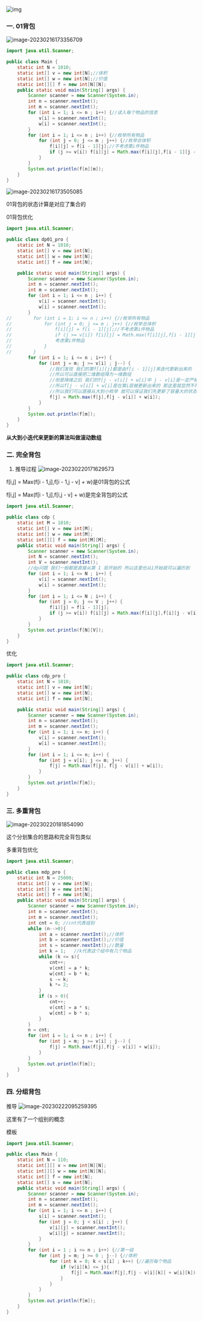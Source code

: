 ![img](https://img-blog.csdnimg.cn/a986a59df5284ec5b6c133b5e153f9b2.png)

### 一. 01背包

![image-20230216173356709](C:\Users\北师大在逃学子\AppData\Roaming\Typora\typora-user-images\image-20230216173356709.png)

```Java
import java.util.Scanner;

public class Main {
    static int N = 1010;
    static int[] v = new int[N];//体积
    static int[] w = new int[N];//价值
    static int[][] f = new int[N][N];
    public static void main(String[] args) {
        Scanner scanner = new Scanner(System.in);
        int n = scanner.nextInt();
        int m = scanner.nextInt();
        for (int i = 1; i <= n ; i++) {//读入每个物品的信息
            v[i] = scanner.nextInt();
            w[i] = scanner.nextInt();
        }
        for (int i = 1; i <= n ; i++) {//枚举所有物品
            for (int j = 0; j <= m ; j++) {//枚举总体积
                f[i][j] = f[i - 1][j];//不考虑第i件物品
                if (j >= v[i]) f[i][j] = Math.max(f[i][j],f[i - 1][j - v[i]] + w[i]);//考虑第i件物品
            }
        }
        System.out.println(f[n][m]);
    }
}
```

![image-20230216173505085](C:\Users\北师大在逃学子\AppData\Roaming\Typora\typora-user-images\image-20230216173505085.png)

01背包的状态计算是对应了集合的

01背包优化

```Java
import java.util.Scanner;

public class dp01_pro {
    static int N = 1010;
    static int[] v = new int[N];
    static int[] w = new int[N];
    static int[] f = new int[N];

    public static void main(String[] args) {
        Scanner scanner = new Scanner(System.in);
        int n = scanner.nextInt();
        int m = scanner.nextInt();
        for (int i = 1; i <= n ; i++) {
            v[i] = scanner.nextInt();
            w[i] = scanner.nextInt();
        }
//        for (int i = 1; i <= n ; i++) {//枚举所有物品
//            for (int j = 0; j <= m ; j++) {//枚举总体积
//                f[i][j] = f[i - 1][j];//不考虑第i件物品
//                if (j >= v[i]) f[i][j] = Math.max(f[i][j],f[i - 1][j - v[i]] + w[i]);
//                考虑第i件物品
//            }
//        }
        for (int i = 1; i <= n ; i++) {
            for (int j = m; j >= v[i] ; j--) {
                //我们发现 我们的第f[i][j]都是由f[i - 1][j]来迭代更新出来的
                //所以可以直接把二维数组降为一维数组
                //但是降维之后 我们的f[j - v[i]] + w[i]中 j - v[i]是一定严格小于j的
                //所以f[j - v[i]] + w[i]是在第i层被更新出来的 那这里就显然不符合我们的要求了
                //所以我们可以直接从大到小枚举 就可以保证我们先更新了容量大的状态 再去更新容量小的状态了
                f[j] = Math.max(f[j],f[j - v[i]] + w[i]);
            }
        }
        System.out.println(f[m]);
    }
}
```

**从大到小迭代来更新的算法叫做滚动数组**

### 二. 完全背包

1. 推导过程
   ![image-20230220171629573](C:\Users\北师大在逃学子\AppData\Roaming\Typora\typora-user-images\image-20230220171629573.png)

f[i,j] = Max(f[i - 1,j],f[i - 1,j - v] + w)是01背包的公式

f[i,j] = Max(f[i - 1,j],f[i,j - v] + w)是完全背包的公式

```Java
import java.util.Scanner;

public class cdp {
    static int M = 1010;
    static int[] v = new int[M];
    static int[] w = new int[M];
    static int[][] f = new int[M][M];
    public static void main(String[] args) {
        Scanner scanner = new Scanner(System.in);
        int N = scanner.nextInt();
        int V = scanner.nextInt();
        //dp问题 我们一般都是直接从第 1 层开始的 所以这里也从1开始就可以遍历到
        for (int i = 1; i <= N ; i++) {
            v[i] = scanner.nextInt();
            w[i] = scanner.nextInt();
        }
        for (int i = 1; i <= N ; i++) {
            for (int j = 0; j <= V ; j++) {
                f[i][j] = f[i - 1][j];
                if (j >= v[i]) f[i][j] = Math.max(f[i][j],f[i][j - v[i]] + w[i]);
            }
        }
        System.out.println(f[N][V]);
    }
}
```

优化

```Java
import java.util.Scanner;

public class cdp_pro {
    static int N = 1010;
    static int[] v = new int[N];
    static int[] w = new int[N];
    static int[] f = new int[N];

    public static void main(String[] args) {
        Scanner scanner = new Scanner(System.in);
        int n = scanner.nextInt();
        int m = scanner.nextInt();
        for (int i = 1; i <= n; i++) {
            v[i] = scanner.nextInt();
            w[i] = scanner.nextInt();
        }
        for (int i = 1; i <= n; i++) {
            for (int j = v[i]; j <= m; j++) {
                f[j] = Math.max(f[j], f[j - v[i]] + w[i]);
            }
        }
        System.out.println(f[m]);
    }
}
```

### 三. 多重背包

![image-20230220181854090](C:\Users\北师大在逃学子\AppData\Roaming\Typora\typora-user-images\image-20230220181854090.png)

这个分划集合的思路和完全背包类似

多重背包优化

```Java
import java.util.Scanner;

public class mdp_pro {
    static int N = 25000;
    static int[] v = new int[N];
    static int[] w = new int[N];
    static int[] f = new int[N];
    public static void main(String[] args) {
        Scanner scanner = new Scanner(System.in);
        int n = scanner.nextInt();
        int m = scanner.nextInt();
        int cnt = 0; //cnt代表组别
        while (n-->0){
            int a = scanner.nextInt();//体积
            int b = scanner.nextInt();//价值
            int s = scanner.nextInt();//数量
            int k = 1;   //k代表这个组中有几个物品
            while (k <= s){
                cnt++;
                v[cnt] = a * k;
                w[cnt] = b * k;
                s -= k;
                k *= 2;
            }
            if (s > 0){
                cnt++;
                v[cnt] = a * s;
                w[cnt] = b * s;
            }
        }
        n = cnt;
        for (int i = 1; i <= n ; i++) {
            for (int j = m; j >= v[i] ; j--) {
                f[j] = Math.max(f[j],f[j - v[i]] + w[i]);
            }
        }
        System.out.println(f[m]);
    }
}
```

### 四. 分组背包

推导
![image-20230222095259395](C:\Users\北师大在逃学子\AppData\Roaming\Typora\typora-user-images\image-20230222095259395.png)

这里有了一个组别的概念

模板

```Java
import java.util.Scanner;

public class Main {
    static int N = 110;
    static int[][] v = new int[N][N];
    static int[][] w = new int[N][N];
    static int[] f = new int[N];
    static int[] s = new int[N];
    public static void main(String[] args) {
        Scanner scanner = new Scanner(System.in);
        int n = scanner.nextInt();
        int m = scanner.nextInt();
        for (int i = 1; i <= n ; i++) {
            s[i] = scanner.nextInt();
            for (int j = 0; j < s[i] ; j++) {
                v[i][j] = scanner.nextInt();
                w[i][j] = scanner.nextInt();
            }
        }
        for (int i = 1 ; i <= n ; i++) {//第一组
            for (int j = m; j >= 0 ; j--) {//体积
                for (int k = 0; k < s[i] ; k++) {//遍历每个物品
                    if (v[i][k] <= j){
                        f[j] = Math.max(f[j],f[j - v[i][k]] + w[i][k]);
                    }
                }
            }
        }
        System.out.println(f[m]);
    }
}
```

